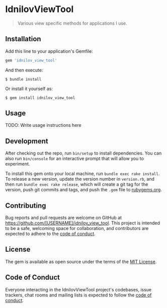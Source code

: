 # IdnilovViewTool

> Various view specific methods for applications I use.

## Installation

Add this line to your application's Gemfile:

```ruby
gem 'idnilov_view_tool'
```

And then execute:

    $ bundle install

Or install it yourself as:

    $ gem install idnilov_view_tool

## Usage

TODO: Write usage instructions here

## Development

After checking out the repo, run `bin/setup` to install dependencies. You can also run `bin/console` for an interactive prompt that will allow you to experiment.

To install this gem onto your local machine, run `bundle exec rake install`. To release a new version, update the version number in `version.rb`, and then run `bundle exec rake release`, which will create a git tag for the version, push git commits and tags, and push the `.gem` file to [rubygems.org](https://rubygems.org).

## Contributing

Bug reports and pull requests are welcome on GitHub at https://github.com/[USERNAME]/idnilov_view_tool. This project is intended to be a safe, welcoming space for collaboration, and contributors are expected to adhere to the [code of conduct](https://github.com/[USERNAME]/idnilov_view_tool/blob/master/CODE_OF_CONDUCT.md).


## License

The gem is available as open source under the terms of the [MIT License](https://opensource.org/licenses/MIT).

## Code of Conduct

Everyone interacting in the IdnilovViewTool project's codebases, issue trackers, chat rooms and mailing lists is expected to follow the [code of conduct](https://github.com/[USERNAME]/idnilov_view_tool/blob/master/CODE_OF_CONDUCT.md).
